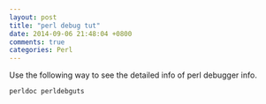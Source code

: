 ```yaml
---
layout: post
title: "perl debug tut"
date: 2014-09-06 21:48:04 +0800
comments: true
categories: Perl
---
```

Use the following way to see the detailed info of perl debugger info.  

```pl
perldoc perldebguts
```
